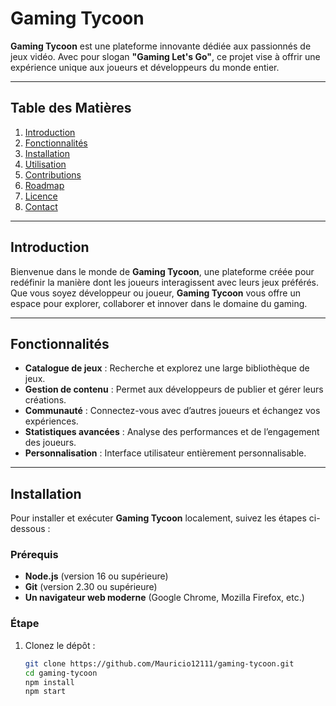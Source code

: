 # Gaming Tycoon

**Gaming Tycoon** est une plateforme innovante dédiée aux passionnés de jeux vidéo. Avec pour slogan **"Gaming Let's Go"**, ce projet vise à offrir une expérience unique aux joueurs et développeurs du monde entier.

---

## Table des Matières
1. [Introduction](#introduction)
2. [Fonctionnalités](#fonctionnalités)
3. [Installation](#installation)
4. [Utilisation](#utilisation)
5. [Contributions](#contributions)
6. [Roadmap](#roadmap)
7. [Licence](#licence)
8. [Contact](#contact)

---

## Introduction

Bienvenue dans le monde de **Gaming Tycoon**, une plateforme créée pour redéfinir la manière dont les joueurs interagissent avec leurs jeux préférés. Que vous soyez développeur ou joueur, **Gaming Tycoon** vous offre un espace pour explorer, collaborer et innover dans le domaine du gaming.

---

## Fonctionnalités

- **Catalogue de jeux** : Recherche et explorez une large bibliothèque de jeux.
- **Gestion de contenu** : Permet aux développeurs de publier et gérer leurs créations.
- **Communauté** : Connectez-vous avec d’autres joueurs et échangez vos expériences.
- **Statistiques avancées** : Analyse des performances et de l’engagement des joueurs.
- **Personnalisation** : Interface utilisateur entièrement personnalisable.

---

## Installation

Pour installer et exécuter **Gaming Tycoon** localement, suivez les étapes ci-dessous :

### Prérequis
- **Node.js** (version 16 ou supérieure)
- **Git** (version 2.30 ou supérieure)
- **Un navigateur web moderne** (Google Chrome, Mozilla Firefox, etc.)

### Étape
1. Clonez le dépôt :
   ```bash
   git clone https://github.com/Mauricio12111/gaming-tycoon.git
   cd gaming-tycoon
   npm install
   npm start
